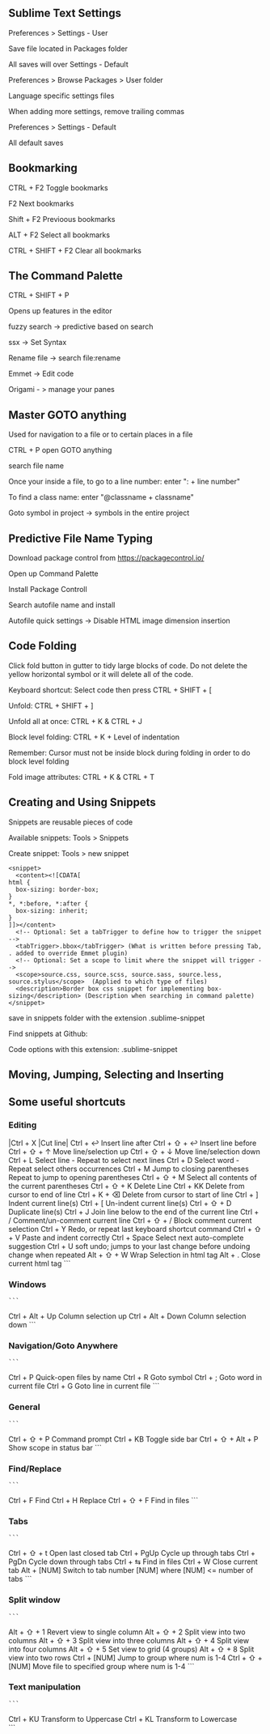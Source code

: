 ##  Sublime Text Settings

  Preferences > Settings - User
  
  Save file located in Packages folder
  
  All saves will over Settings - Default
  
  Preferences > Browse Packages > User folder
  
  Language specific settings files
  
  When adding more settings, remove trailing commas
  
  Preferences > Settings - Default
  
  All default saves
  
##  Bookmarking

  CTRL + F2 Toggle bookmarks
  
  F2 Next bookmarks
  
  Shift + F2 Previoous bookmarks

  ALT + F2 Select all bookmarks
  
  CTRL + SHIFT + F2 Clear all bookmarks
  
##  The Command Palette

  CTRL + SHIFT + P
  
  Opens up features in the editor
  
  fuzzy search -> predictive based on search
  
  ssx -> Set Syntax
  
  Rename file -> search file:rename
  
  Emmet -> Edit code
  
  Origami - > manage your panes
  
##  Master GOTO anything 

  Used for navigation to a file or to certain places in a file
  
  CTRL + P open GOTO anything
  
  search file name
  
  Once your inside a file, to go to a line number: enter ": + line number"
  
  To find a class name: enter "@classname + classname"
  
  Goto symbol in project -> symbols in the entire project
  
##  Predictive File Name Typing  

  Download package control from https://packagecontrol.io/
  
  Open up Command Palette
  
  Install Package Controll
  
  Search autofile name and install
  
  Autofile quick settings -> Disable HTML image dimension insertion
  
##  Code Folding

  Click fold button in gutter to tidy large blocks of code.
  Do not delete the yellow horizontal symbol or it will delete all of the code.
  
  Keyboard shortcut: Select code then press CTRL + SHIFT + [
  
  Unfold: CTRL + SHIFT + ]
  
  Unfold all at once: CTRL + K & CTRL + J
  
  Block level folding: CTRL + K + Level of indentation
  
  Remember: Cursor must not be inside block during folding in order to do block level folding
  
  Fold image attributes: CTRL + K & CTRL + T
  
##  Creating and Using Snippets

  Snippets are reusable pieces of code
  
  Available snippets: Tools > Snippets
  
  Create snippet: Tools > new snippet
  
  ```
  <snippet>
	<content><![CDATA[
  html {
    box-sizing: border-box;
  }
  *, *:before, *:after {
    box-sizing: inherit;
  }
  ]]></content>
    <!-- Optional: Set a tabTrigger to define how to trigger the snippet -->
    <tabTrigger>.bbox</tabTrigger> (What is written before pressing Tab, . added to override Emmet plugin)
    <!-- Optional: Set a scope to limit where the snippet will trigger -->
    <scope>source.css, source.scss, source.sass, source.less, source.stylus</scope>  (Applied to which type of files)
    <description>Border box css snippet for implementing box-sizing</description> (Description when searching in command palette)
  </snippet>
  ```
  
  save in snippets folder with the extension .sublime-snippet
  
  Find snippets at Github:
  
  Code options with this extension: .sublime-snippet
  
##  Moving, Jumping, Selecting and Inserting



##  Some useful shortcuts

### Editing
	
  |Ctrl + X	|Cut line|
  Ctrl + ↩	Insert line after
  Ctrl + ⇧ + ↩	Insert line before
  Ctrl + ⇧ + ↑	Move line/selection up
  Ctrl + ⇧ + ↓	Move line/selection down
  Ctrl + L	Select line - Repeat to select next lines
  Ctrl + D	Select word - Repeat select others occurrences
  Ctrl + M	Jump to closing parentheses Repeat to jump to opening parentheses
  Ctrl + ⇧ + M	Select all contents of the current parentheses
  Ctrl + ⇧ + K	Delete Line
  Ctrl + KK	Delete from cursor to end of line
  Ctrl + K + ⌫	Delete from cursor to start of line
  Ctrl + ]	Indent current line(s)
  Ctrl + [	Un-indent current line(s)
  Ctrl + ⇧ + D	Duplicate line(s)
  Ctrl + J	Join line below to the end of the current line
  Ctrl + /	Comment/un-comment current line
  Ctrl + ⇧ + /	Block comment current selection
  Ctrl + Y	Redo, or repeat last keyboard shortcut command
  Ctrl + ⇧ + V	Paste and indent correctly
  Ctrl + Space	Select next auto-complete suggestion
  Ctrl + U	soft undo; jumps to your last change before undoing change when repeated
  Alt + ⇧ + W	Wrap Selection in html tag
  Alt + .	Close current html tag
	```
  
### Windows

	```
  Ctrl + Alt + Up	Column selection up
  Ctrl + Alt + Down	Column selection down
	```
  
### Navigation/Goto Anywhere

	```
  Ctrl + P	Quick-open files by name
  Ctrl + R	Goto symbol
  Ctrl + ;	Goto word in current file
  Ctrl + G	Goto line in current file
	```

### General 

	```
  Ctrl + ⇧ + P	Command prompt
  Ctrl + KB	Toggle side bar
  Ctrl + ⇧ + Alt + P	Show scope in status bar
	```
  
### Find/Replace

	```
  Ctrl + F	Find
  Ctrl + H	Replace
  Ctrl + ⇧ + F	Find in files
	```

### Tabs

	```
  Ctrl + ⇧ + t	Open last closed tab
  Ctrl + PgUp	Cycle up through tabs
  Ctrl + PgDn	Cycle down through tabs
  Ctrl + ⇆	Find in files
  Ctrl + W	Close current tab
  Alt + [NUM]	Switch to tab number [NUM] where [NUM] <= number of tabs
	```
  
### Split window

	```
  Alt + ⇧ + 1	Revert view to single column
  Alt + ⇧ + 2	Split view into two columns
  Alt + ⇧ + 3	Split view into three columns
  Alt + ⇧ + 4	Split view into four columns
  Alt + ⇧ + 5	Set view to grid (4 groups)
  Alt + ⇧ + 8	Split view into two rows
  Ctrl + [NUM]	Jump to group where num is 1-4
  Ctrl + ⇧ + [NUM]	Move file to specified group where num is 1-4
	```
	
### Text manipulation

	```
  Ctrl + KU	Transform to Uppercase
  Ctrl + KL	Transform to Lowercase  
	```
